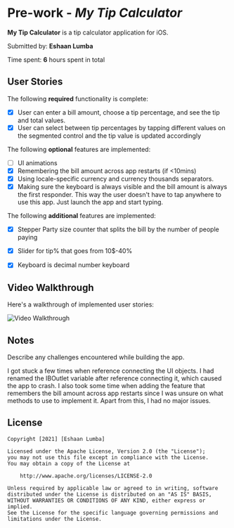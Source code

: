# Pre-work - *My Tip Calculator*

**My Tip Calculator** is a tip calculator application for iOS.

Submitted by: **Eshaan Lumba**

Time spent: **6** hours spent in total

## User Stories

The following **required** functionality is complete:

* [X] User can enter a bill amount, choose a tip percentage, and see the tip and total values.
* [X] User can select between tip percentages by tapping different values on the segmented control and the tip value is updated accordingly

The following **optional** features are implemented:

* [ ] UI animations
* [X] Remembering the bill amount across app restarts (if <10mins)
* [X] Using locale-specific currency and currency thousands separators.
* [X] Making sure the keyboard is always visible and the bill amount is always the first responder. This way the user doesn't have to tap anywhere to use this app. Just launch the app and start typing.

The following **additional** features are implemented:

- [X] Stepper Party size counter that splits the bill by the number of people paying
- [X] Slider for tip% that goes from 10$-40%
- [X] Keyboard is decimal number keyboard


## Video Walkthrough

Here's a walkthrough of implemented user stories:

<img src='http://g.recordit.co/cfzGzc36v8.gif' title='Video Walkthrough' width='' alt='Video Walkthrough' />


## Notes

Describe any challenges encountered while building the app.

I got stuck a few times when reference connecting the UI objects. I had renamed the IBOutlet variable after 
reference connecting it, which caused the app to crash. I also took some time when adding the
feature that remembers the bill amount across app restarts since I was unsure on what methods to use to 
implement it. Apart from this, I had no major issues. 


## License

    Copyright [2021] [Eshaan Lumba]

    Licensed under the Apache License, Version 2.0 (the "License");
    you may not use this file except in compliance with the License.
    You may obtain a copy of the License at

        http://www.apache.org/licenses/LICENSE-2.0

    Unless required by applicable law or agreed to in writing, software
    distributed under the License is distributed on an "AS IS" BASIS,
    WITHOUT WARRANTIES OR CONDITIONS OF ANY KIND, either express or implied.
    See the License for the specific language governing permissions and
    limitations under the License.
